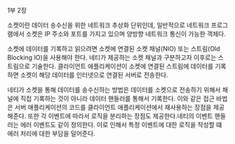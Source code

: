1부 2장

소켓이란 데이터 송수신을 위한 네트워크 추상화 단위인데, 일반적으로 네트워크 프로그램에서 소켓은 IP 주소와 포트를 가지고 있으며 양방향 네트워크 통신이 가능한 객체다.

소켓에 데이터를 기록하고 읽으려면 소켓에 연결된 소켓 채널(NIO) 또는 스트림(Old Blocking IO)을 사용해야 한다. 네티가 제공하는 소켓 채널과 구분하고자 이후로는 스트림으로 기술한다. 클라이언트 애플리케이션이 소켓에 연결된 스트림에 데이터를 기록하면 소켓이 해당 데이터를 인터넷으로 연결된 서버로 전송한다.

네티가 소켓을 통해 데이터를 송수신하는 방법은 데이터를 소켓으로 전송하기 위해서 채널에 직접 기록하는 것이 아니라 데이터 핸들러를 통해서 기록한다. 이와 같은 접근 바법은 서버 애플리케이션의 코드를 클라이언트 애플리케이션에서 재사용하는 장점을 제공해준다. 또한 각 이벤트에 따라서 로직을 분리하는 장점도 제공한다.네티의 이벤트 핸들러는 에러 이벤트도 같이 정의한다. 이로 인해서 특정 이벤트에 대한 로직을 작성할 떄 에러 처리에 대한 부담을 덜어준다.

